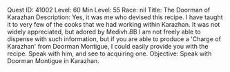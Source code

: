 Quest ID: 41002
Level: 60
Min Level: 55
Race: nil
Title: The Doorman of Karazhan
Description: Yes, it was me who devised this recipe. I have taught it to very few of the cooks that we had working within Karazhan. It was not widely appreciated, but adored by Medivh.$B$B I am not freely able to dispense with such information, but if you are able to produce a 'Charge of Karazhan' from Doorman Montigue, I could easily provide you with the recipe. Speak with him, and see to acquiring one.
Objective: Speak with Doorman Montigue in Karazhan.
